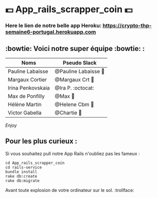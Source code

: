 # :dollar: App_rails_scrapper_coin :dollar:

### Here le lien de notre belle app Heroku: https://crypto-thp-semaine6-portugal.herokuapp.com

## :bowtie: Voici notre super équipe :bowtie: :

Noms | Pseudo Slack
------------ | -------------
Pauline Labaisse | @Pauline Labaisse :baby_chick:
Margaux Cortier | @Margaux Crt :penguin:
Irina Penkovskaia | @Ira P. :octocat:
Max de Ponfilly | @Max :tiger:
Hélène Martin | @Helene Cbm :panda_face:
Victor Gabella | @Chartie :bear:

*Enjoy*

## Pour les plus curieux :

Si vous souhaitez pull notre App Rails n'oubliez pas les fameux :
```
cd App_rails_scrapper_coin
cd rails-service
bundle install
rake db:create
rake db:migrate
```
Avant toute explosion de votre ordinateur sur le sol. :trollface: 